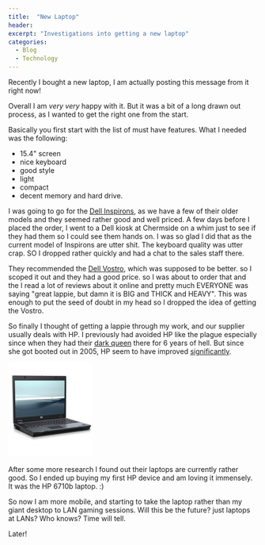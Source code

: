 ```yaml
---
title:  "New Laptop"
header:
excerpt: "Investigations into getting a new laptop"
categories: 
  - Blog
  - Technology
---
```


Recently I bought a new laptop, I am actually posting this message from it right now!

Overall I am *very very* happy with it. But it was a bit of a long drawn out process, as I wanted to get the right one from the start.

Basically you first start with the list of must have features. What I needed was the following:

* 15.4" screen
* nice keyboard
* good style
* light
* compact
* decent memory and hard drive.

I was going to go for the [Dell Inspirons](http://en.wikipedia.org/wiki/Dell_Inspiron), as we have a few of their older models and they seemed rather good and well priced. A few days before I placed the order, I went to a Dell kiosk at Chermside on a whim just to see if they had them so I could see them hands on. I was so glad I did that as the current model of Inspirons are utter shit. The keyboard quality was utter crap. SO I dropped rather quickly and had a chat to the sales staff there.

They recommended the [Dell Vostro](http://en.wikipedia.org/wiki/Dell_Vostro), which was supposed to be better. so I scoped it out and they had a good price. so I was about to order that and the I read a lot of reviews about it online and pretty much EVERYONE was saying "great lappie, but damn it is BIG and THICK and HEAVY". This was enough to put the seed of doubt in my head so I dropped the idea of getting the Vostro.

So finally I thought of getting a lappie through my work, and our supplier usually deals with HP. I previously had avoided HP like the plague especially since when they had their [dark queen](http://en.wikipedia.org/wiki/Dell_Vostro) there for 6 years of hell. But since she got booted out in 2005, HP seem to have improved [significantly](http://finance.google.com/finance?q=NYSE:HPQ).

![Redcliffe fireworks](/assets/images/2007/11/compaq-6710b.jpg)

After some more research I found out their laptops are currently rather good. So I ended up buying my first HP device and am loving it immensely. It was the HP 6710b laptop. :)

So now I am more mobile, and starting to take the laptop rather than my giant desktop to LAN gaming sessions. Will this be the future? just laptops at LANs? Who knows? Time will tell.

Later!
